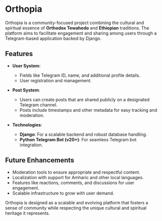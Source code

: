 # Orthopia

Orthopia is a community-focused project combining the cultural and spiritual essence of **Orthodox Tewahedo** and **Ethiopian** traditions. The platform aims to facilitate engagement and sharing among users through a Telegram-based application backed by Django.

## Features

*   **User System**:
    *   Fields like Telegram ID, name, and additional profile details.
    *   User registration and management.

*   **Post System**:
    *   Users can create posts that are shared publicly on a designated Telegram channel.
    *   Posts include timestamps and other metadata for easy tracking and moderation.

*   **Technologies**:
    *   **Django**: For a scalable backend and robust database handling.
    *   **Python Telegram Bot (v20+)**: For seamless Telegram bot integration.

## Future Enhancements

*   Moderation tools to ensure appropriate and respectful content.
*   Localization with support for Amharic and other local languages.
*   Features like reactions, comments, and discussions for user engagement.
*   Scalable infrastructure to grow with user demand.

Orthopia is designed as a scalable and evolving platform that fosters a sense of community while respecting the unique cultural and spiritual heritage it represents.
